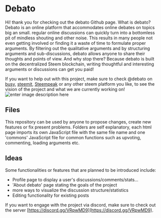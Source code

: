 
# Debato
Hi! thank you for checking out the debato Github page. What is debato? Debato is an online platform that accommodates online debates on topics big an small. regular online discussions can quickly turn into a bottomless pit of mindless shouting and other noise. This results in many people not even getting involved or finding it a waste of time to formulate proper arguments. By filtering out the qualitative arguments and by structuring arguments and sub-discussions, debato allows anyone to share their thoughts and points of view. And why stop there? Because debato is built on the decentralized Steem blockchain, writing thoughtful and interesting arguments or discussions can get you paid!

If you want to help out with this project, make sure to check @debato on [busy](https://busy.org/@debato), [steemit](steemit.com/@debato), [Steempeak](https://steempeak.com/@debato) or any other steem platform you like, to see the vision of the project and what we are currently working on!
![enter image description here](https://cdn.steemitimages.com/DQmXoLXgKiBFaeU5Z19AP8EnaGTjX6X6rGmx4vsoL1BaxyB/debato_preview.gif)
## Files
This repository can be used by anyone to propose changes, create new features or fix present problems. Folders are self explanatory, each html page imports its own JavaScript file with the same file name and one 'commons' JavaScript file for common functions such as upvoting, commenting, loading arguments etc.
## Ideas
Some functionalities or features that are planned to be introduced include:
 - Profile page to display a user's discussions/comments/stats...
 - 'About debato' page stating the goals of the project
 - more ways to visualize the discussion structure/statistics
 - Editing functionality for existing posts

If you want to engage with the project via discord, make sure to check out the server [https://discord.gg/VRpwMD9](https://discord.gg/VRpwMD9).
